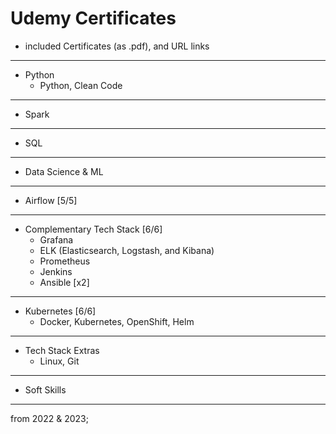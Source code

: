 # Udemy Certificates

- included Certificates (as .pdf), and URL links

-------------------------------------------------------
- Python
    - Python, Clean Code

-------------------------------------------------------
- Spark

-------------------------------------------------------
- SQL

-------------------------------------------------------
- Data Science & ML

-------------------------------------------------------
- Airflow [5/5]

-------------------------------------------------------
- Complementary Tech Stack [6/6]
    - Grafana
    - ELK (Elasticsearch, Logstash, and Kibana)
    - Prometheus
    - Jenkins
    - Ansible [x2]

-------------------------------------------------------
- Kubernetes [6/6]
    - Docker, Kubernetes, OpenShift, Helm

-------------------------------------------------------
- Tech Stack Extras
    - Linux, Git

-------------------------------------------------------
- Soft Skills

-------------------------------------------------------

from 2022 & 2023;

